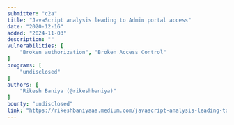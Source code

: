 ```yaml
---
submitter: "c2a"
title: "JavaScript analysis leading to Admin portal access"
date: "2020-12-16"
added: "2024-11-03"
description: ""
vulnerabilities: [
    "Broken authorization", "Broken Access Control"
]
programs: [
    "undisclosed"
]
authors: [
    "Rikesh Baniya (@rikeshbaniya)"
]
bounty: "undisclosed"
link: "https://rikeshbaniyaaa.medium.com/javascript-analysis-leading-to-admin-portal-access-ea30f8328c8e"
---
```





